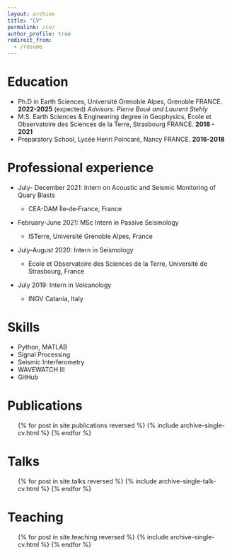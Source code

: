 ```yaml
---
layout: archive
title: "CV"
permalink: /cv/
author_profile: true
redirect_from:
  - /resume
---
```


Education
======
* Ph.D in Earth Sciences, Université Grenoble Alpes, Grenoble FRANCE. **2022-2025** (expected) *Advisors: Pierre Boué and Laurent Stehly*
* M.S. Earth Sciences & Engineering degree in Geophysics, École et Observatoire des Sciences de la Terre, Strasbourg FRANCE. **2018 - 2021**
* Preparatory School, Lycée Henri Poincaré, Nancy FRANCE. **2016-2018**

Professional experience
======
* July- December 2021: Intern on Acoustic and Seismic Monitoring of Quary Blasts
  * CEA-DAM Île‐de‐France, France

* February-June 2021: MSc Intern in Passive Seismology
  * ISTerre, Université Grenoble Alpes, France

* July-August 2020: Intern in Seismology
  * École et Observatoire des Sciences de la Terre, Université de Strasbourg, France

* July 2019: Intern in Volcanology
  * INGV Catania, Italy
  
Skills
======
* Python, MATLAB
* Signal Processing
* Seismic Interferometry
* WAVEWATCH III
* GitHub


Publications
======
  <ul>{% for post in site.publications reversed %}
    {% include archive-single-cv.html %}
  {% endfor %}</ul>
  
Talks
======
  <ul>{% for post in site.talks reversed %}
    {% include archive-single-talk-cv.html  %}
  {% endfor %}</ul>
  
Teaching
======
  <ul>{% for post in site.teaching reversed %}
    {% include archive-single-cv.html %}
  {% endfor %}</ul>